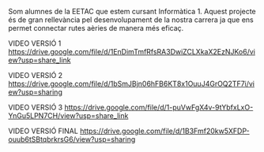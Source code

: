 Som alumnes de la EETAC que estem cursant Informàtica 1. Aquest projecte és de gran rellevància pel desenvolupament de la nostra carrera ja que ens permet connectar rutes aèries de manera més eficaç. 

VIDEO VERSIÓ 1
https://drive.google.com/file/d/1EnDimTmfRfsRA3DwiZCLXkaX2EzNJKo6/view?usp=share_link

VIDEO VERSIÓ 2
https://drive.google.com/file/d/1bSmJBjn06hFB6KT8x1OuuJ4GrOQ2TF7i/view?usp=sharing

VIDEO VERSIÓ 3
https://drive.google.com/file/d/1-puVwFgX4v-9tYbfxLxO-YnGu5LPN7CH/view?usp=share_link

VIDEO VERSIÓ FINAL
https://drive.google.com/file/d/1B3Fmf20kw5XFDP-ouub6tSBtqbrkrsG6/view?usp=sharing

